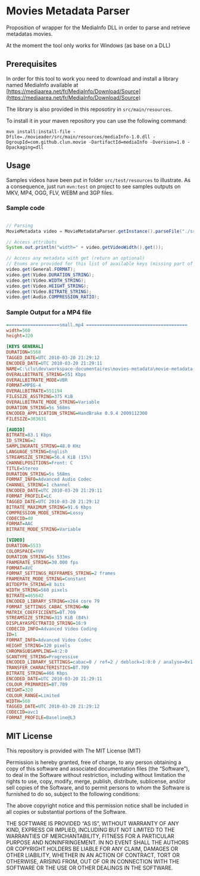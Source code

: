 # Movies Metadata Parser

Proposition of wrapper for the MediaInfo DLL in order to parse and retrieve metadatas movies.

At the moment the tool only works for Windows (as base on a DLL)

## Prerequisites 

In order for this tool to work you need to download and install a library named MediaInfo available at
[https://mediaarea.net/fr/MediaInfo/Download/Source](https://mediaarea.net/fr/MediaInfo/Download/Source)

The library is also provided in this reposotiry in `src/main/resources`. 

To install it in your maven repository you can use the following command:
```
mvn install:install-file -Dfile=./movieader/src/main/resources/mediaInfo-1.0.dll -DgroupId=com.github.clun.movie -DartifactId=mediaInfo -Dversion=1.0 -Dpackaging=dll
```

## Usage

Samples videos have been put in folder `src/test/resources` to illustrate. As a consequence, just run `mvn:test` on project to see samples outputs on MKV, MP4, OGG, FLV, WEBM and 3GP files.


### Sample code
```java

// Parsing
MovieMetadata video = MovieMetadataParser.getInstance().parseFile("./src/test/resources/small.mp4");

// Access attributs
System.out.println("width=" + video.getVideoWidth().get());

// Access any metadata with get (return an optional)
// Enums are provided for this list of available keys (missing part of mediainfo by the way)
video.get(General.FORMAT);
video.get(Video.DURATION_STRING);
video.get(Video.WIDTH_STRING);
video.get(Video.HEIGHT_STRING);
video.get(Video.BITRATE_STRING);
video.get(Audio.COMPRESSION_RATIO);
```

### Sample Output for a MP4 file

```ini
====================small.mp4 ======================================
width=560
height=320

[KEYS GENERAL]
DURATION=5568
TAGGED_DATE=UTC 2010-03-20 21:29:12
ENCODED_DATE=UTC 2010-03-20 21:29:11
NAME=C:\clu\dev\workspace-documentaires\movies-metadata\movie-metadata-parser\.\src\test\resources\small.mp4
OVERALLBITRATE_STRING=551 Kbps
OVERALLBITRATE_MODE=VBR
FORMAT=MPEG-4
OVERALLBITRATE=551194
FILESIZE_ASSTRING=375 KiB
OVERALLBITRATE_MODE_STRING=Variable
DURATION_STRING=5s 568ms
ENCODED_APPLICATION_STRING=HandBrake 0.9.4 2009112300
FILESIZE=383631

[AUDIO]
BITRATE=83.1 Kbps
ID_STRING=2
SAMPLINGRATE_STRING=48.0 KHz
LANGUAGE_STRING=English
STREAMSIZE_STRING=56.4 KiB (15%)
CHANNELPOSITIONS=Front: C
TITLE=Stereo
DURATION_STRING=5s 568ms
FORMAT_INFO=Advanced Audio Codec
CHANNEL_STRING=1 channel
ENCODED_DATE=UTC 2010-03-20 21:29:11
FORMAT_PROFILE=LC
TAGGED_DATE=UTC 2010-03-20 21:29:12
BITRATE_MAXIMUM_STRING=91.6 Kbps
COMPRESSION_MODE_STRING=Lossy
CODECID=40
FORMAT=AAC
BITRATE_MODE_STRING=Variable

[VIDEO]
DURATION=5533
COLORSPACE=YUV
DURATION_STRING=5s 533ms
FRAMERATE_STRING=30.000 fps
FORMAT=AVC
FORMAT_SETTINGS_REFFRAMES_STRING=2 frames
FRAMERATE_MODE_STRING=Constant
BITDEPTH_STRING=8 bits
WIDTH_STRING=560 pixels
BITRATE=465642
ENCODED_LIBRARY_STRING=x264 core 79
FORMAT_SETTINGS_CABAC_STRING=No
MATRIX_COEFFICIENTS=BT.709
STREAMSIZE_STRING=315 KiB (84%)
DISPLAYASPECTRATIO_STRING=16:9
CODECID_INFO=Advanced Video Coding
ID=1
FORMAT_INFO=Advanced Video Codec
HEIGHT_STRING=320 pixels
CHROMASUBSAMPLING=4:2:0
SCANTYPE_STRING=Progressive
ENCODED_LIBRARY_SETTINGS=cabac=0 / ref=2 / deblock=1:0:0 / analyse=0x1:0x111 / me=umh / subme=6 / psy=1 / psy_rd=1.0:0.0 / mixed_ref=1 / me_range=16 / chroma_me=1 / trellis=0 / 8x8dct=0 / cqm=0 / deadzone=21,11 / chroma_qp_offset=-2 / threads=6 / nr=0 / decimate=1 / mbaff=0 / constrained_intra=0 / bframes=0 / wpredp=0 / keyint=300 / keyint_min=30 / scenecut=40 / rc_lookahead=40 / rc=crf / mbtree=1 / crf=20.0 / qcomp=0.60 / qpmin=10 / qpmax=51 / qpstep=4 / ip_ratio=1.40 / aq=1:1.00
TRANSFER_CHARACTERISTICS=BT.709
BITRATE_STRING=466 Kbps
ENCODED_DATE=UTC 2010-03-20 21:29:11
COLOUR_PRIMARIES=BT.709
HEIGHT=320
COLOUR_RANGE=Limited
WIDTH=560
TAGGED_DATE=UTC 2010-03-20 21:29:12
CODECID=avc1
FORMAT_PROFILE=Baseline@L3
```

## MIT License

This repository is provided with The MIT License (MIT)

Permission is hereby granted, free of charge, to any person obtaining a copy of this software and associated documentation files (the “Software”), to deal in the Software without restriction, including without limitation the rights to use, copy, modify, merge, publish, distribute, sublicense, and/or sell copies of the Software, and to permit persons to whom the Software is furnished to do so, subject to the following conditions:

The above copyright notice and this permission notice shall be included in all copies or substantial portions of the Software.

THE SOFTWARE IS PROVIDED “AS IS”, WITHOUT WARRANTY OF ANY KIND, EXPRESS OR IMPLIED, INCLUDING BUT NOT LIMITED TO THE WARRANTIES OF MERCHANTABILITY, FITNESS FOR A PARTICULAR PURPOSE AND NONINFRINGEMENT. IN NO EVENT SHALL THE AUTHORS OR COPYRIGHT HOLDERS BE LIABLE FOR ANY CLAIM, DAMAGES OR OTHER LIABILITY, WHETHER IN AN ACTION OF CONTRACT, TORT OR OTHERWISE, ARISING FROM, OUT OF OR IN CONNECTION WITH THE SOFTWARE OR THE USE OR OTHER DEALINGS IN THE SOFTWARE.
